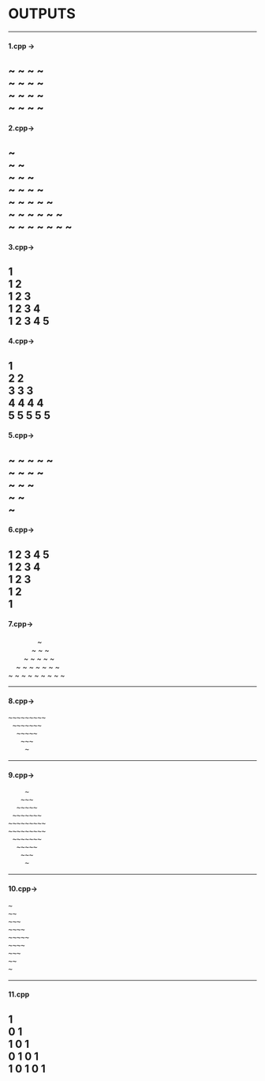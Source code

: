 # OUTPUTS
---



#### 1.cpp ->
~ ~ ~ ~ <br>
~ ~ ~ ~<br>
~ ~ ~ ~<br>
~ ~ ~ ~<br>
---
#### 2.cpp->
~<br>
~ ~<br>
~ ~ ~<br>
~ ~ ~ ~<br>
~ ~ ~ ~ ~<br>
~ ~ ~ ~ ~ ~<br>
~ ~ ~ ~ ~ ~ ~<br>
----
#### 3.cpp->

1 <br>
1 2<br>
1 2 3<br>
1 2 3 4<br>
1 2 3 4 5<br>
----
#### 4.cpp->
1 <br>
2 2<br>
3 3 3<br>
4 4 4 4<br>
5 5 5 5 5<br>
-----
#### 5.cpp->
~ ~ ~ ~ ~ <br>
~ ~ ~ ~<br>
~ ~ ~<br>
~ ~<br>
~<br>
-----
#### 6.cpp->
1 2 3 4 5 <br>
1 2 3 4<br>
1 2 3<br>
1 2<br>
1<br>
-----
#### 7.cpp->
&nbsp;&nbsp;&nbsp;&nbsp;&nbsp;&nbsp;&nbsp;&nbsp; &nbsp;&nbsp;  &nbsp;&nbsp;  ~<br>
&nbsp;&nbsp;&nbsp;&nbsp;&nbsp;&nbsp;&nbsp;&nbsp;  &nbsp;&nbsp;    ~ ~ ~<br>
&nbsp;&nbsp;&nbsp;&nbsp; &nbsp;&nbsp;   ~ ~ ~ ~ ~<br>
&nbsp;&nbsp;&nbsp;  ~ ~ ~ ~ ~ ~ ~ <br>
~ ~ ~ ~ ~ ~ ~ ~ ~<br>

-----
#### 8.cpp->
<pre>
~~~~~~~~~
 ~~~~~~~
  ~~~~~
   ~~~
    ~
</pre>
-----
#### 9.cpp->
<pre>
    ~
   ~~~
  ~~~~~
 ~~~~~~~
~~~~~~~~~
~~~~~~~~~
 ~~~~~~~
  ~~~~~
   ~~~
    ~
</pre>
-----
#### 10.cpp->
<pre>
~
~~
~~~
~~~~
~~~~~
~~~~
~~~
~~
~
</pre>
-----
#### 11.cpp
1 <br>
0 1<br>
1 0 1<br>
0 1 0 1<br>
1 0 1 0 1<br>
-----
